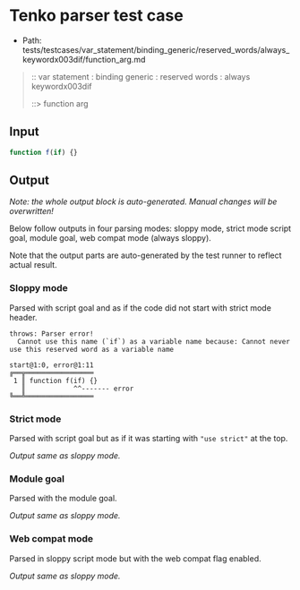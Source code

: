 # Tenko parser test case

- Path: tests/testcases/var_statement/binding_generic/reserved_words/always_keywordx003dif/function_arg.md

> :: var statement : binding generic : reserved words : always keywordx003dif
>
> ::> function arg

## Input

`````js
function f(if) {}
`````

## Output

_Note: the whole output block is auto-generated. Manual changes will be overwritten!_

Below follow outputs in four parsing modes: sloppy mode, strict mode script goal, module goal, web compat mode (always sloppy).

Note that the output parts are auto-generated by the test runner to reflect actual result.

### Sloppy mode

Parsed with script goal and as if the code did not start with strict mode header.

`````
throws: Parser error!
  Cannot use this name (`if`) as a variable name because: Cannot never use this reserved word as a variable name

start@1:0, error@1:11
╔══╦═════════════════
 1 ║ function f(if) {}
   ║            ^^------- error
╚══╩═════════════════

`````

### Strict mode

Parsed with script goal but as if it was starting with `"use strict"` at the top.

_Output same as sloppy mode._

### Module goal

Parsed with the module goal.

_Output same as sloppy mode._

### Web compat mode

Parsed in sloppy script mode but with the web compat flag enabled.

_Output same as sloppy mode._
